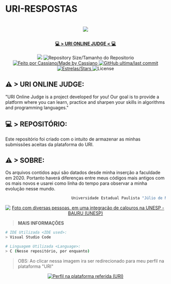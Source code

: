 # URI-RESPOSTAS
<h1 align="center">
<p align="center">
<a href="https://www.urionlinejudge.com.br/judge/"><img src="https://imgur.com/5NwUUpc.png"/></a">
</p>
</h1>

<h4 align="center"> 
	 💻 > URI ONLINE JUDGE < 💻
</h4>
<p align="center">	
<a href="https://www.codacy.com/manual/kszinhu/URI-RESPOSTAS?utm_source=github.com&amp;utm_medium=referral&amp;utm_content=kszinhu/URI-RESPOSTAS&amp;utm_campaign=Badge_Grade"><img src="https://app.codacy.com/project/badge/Grade/c17a80507814479ca108a20d32323de1"/></a>
  <img alt="Repository Size/Tamanho do Repositorio" src="https://img.shields.io/github/repo-size/kszinhu/URI-RESPOSTAS">
	
  <a href="https://www.linkedin.com/in/cassiano-rodrigues-28bb8b16a/">
    <img alt="Feito por Cassiano/Made by Cassiano" src="https://img.shields.io/badge/made%20by-Kszinhu-%2304D361">
  </a>
  
  <a href="https://github.com/kszinhu/URI-RESPOSTAS/commits/master">
    <img alt="GitHub ultima/last commit" src="https://img.shields.io/github/last-commit/kszinhu/URI-RESPOSTAS"> 
  </a>

   <a href="https://github.com/kszinhu/URI-RESPOSTAS/stargazers">
    <img alt="Estrelas/Stars" src="https://img.shields.io/packagist/stars/kszinhu/URI-RESPOSTAS">
  </a>
  <img alt="License" src="https://img.shields.io/github/license/kszinhu/URI-RESPOSTAS">
</p>

## ⚠ > URI ONLINE JUDGE:

"URI Online Judge is a project developed for you! Our goal is to provide a platform where you can learn, practice and sharpen your skills in algorithms and programming languages."

## 💻 > REPOSITÓRIO:

Este repositório foi criado com o intuito de armazenar as minhas submissões aceitas da plataforma do URI.

## ⚠ > SOBRE:

Os arquivos contidos aqui são datados desde minha inserção a faculdade em 2020. Portanto haverá diferenças entre meus códigos mais antigos com os mais novos e usarei como linha do tempo para observar a minha evolução nesse mundo.
```bash
                             Universidade Estadual Paulista "Júlio de Mesquita Filho" - Bauru
```
<p align="center">
<a href="https://www.linkedin.com/in/cassiano-rodrigues-28bb8b16a/">
    <img alt="Foto com diversas pessoas, em uma integração de calouros na UNESP - BAURU (UNESP)" src="https://imgur.com/lUV2ebT.png">
  </a>
</p>

> **MAIS INFORMAÇÕES**
```bash
# IDE Utilizada <IDE used>:
> Visual Studio Code

# Linguagem Utilizada <Language>:
> C (Nesse repositório, por enquanto)
```
> OBS: Ao clicar nessa imagem ira ser redirecionado para meu perfil na plataforma "URI"
<p align="center">
<a href="https://www.urionlinejudge.com.br/judge/pt/profile/433154">
    <img alt="Perfil na plataforma referida (URI)" src="https://imgur.com/ALN2qSI.png">
  </a>
</p>

